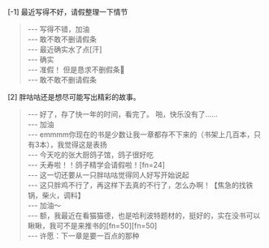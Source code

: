 
[-1] 最近写得不好，请假整理一下情节
>--- 写得不错，加油<br>
>--- 敢不敢不删请假条<br>
>--- 最近确实水了点[汗]<br>
>--- 确实<br>
>--- 准假！
但是恳求不删假条🤕<br>
>--- 敢不敢不删请假条<br>

[2] 胖咕咕还是想尽可能写出精彩的故事。
>--- 好了，存了快一年的时间，看完了。
啪，快乐没有了……<br>
>--- 加油<br>
>--- emmmm你现在的书是少数让我一章都存不下来的（书架上几百本，只有3本），我觉得这是表扬<br>
>--- 今天吃的张大厨鸽子馆，鸽子很好吃<br>
>--- 夭寿啦！！鸽子精学会请假啦！[fn=24]<br>
>--- 这一切还要从一只胖咕咕觉得同人好写开始说起<br>
>--- 这只胖鸡不行了，再这样下去真的不行了，怎么办啊！【焦急的找铁锅，柴火，调料】<br>
>--- 加油～<br>
>--- 额，我最近在看猫猫德，也是哈利波特题材的，挺好的，实在没书可以瞅瞅，我可不是来推书的[fn=50][fn=50]<br>
>--- 许愿：下一章是要一百点的那种<br>
